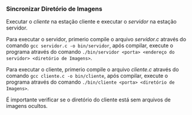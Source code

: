 ### Sincronizar Diretório de Imagens

Executar o *cliente* na estação cliente e executar o *servidor* na estação servidor.

Para executar o servidor, primerio compile o arquivo *servidor.c* através do comando `gcc servidor.c -o bin/servidor`, após compilar, execute o programa através do comando `./bin/servidor <porta> <endereço do servidor> <diretório de Imagens>`.

Para executar o cliente, primerio compile o arquivo *cliente.c* através do comando `gcc cliente.c -o bin/cliente`, após compilar, execute o programa através do comando `./bin/cliente <porta> <diretório de Imagens>`.

É importante verificar se o diretório do cliente está sem arquivos de imagens ocultos.

